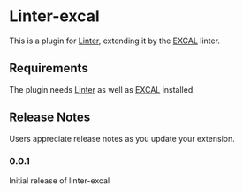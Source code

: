 # Linter-excal

This is a plugin for [Linter](https://marketplace.visualstudio.com/items?itemName=fnando.linter), extending it by the [EXCAL](https://github.com/PKN-AUTDE/excal) linter.

## Requirements


The plugin needs [Linter](https://marketplace.visualstudio.com/items?itemName=fnando.linter) as well as [EXCAL](https://github.com/PKN-AUTDE/excal) installed.

## Release Notes

Users appreciate release notes as you update your extension.

### 0.0.1

Initial release of linter-excal
